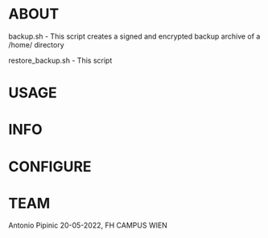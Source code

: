 # ABOUT

backup.sh - This script creates a signed and encrypted backup archive of a /home/<user> directory

restore_backup.sh - This script 

# USAGE


# INFO
# CONFIGURE 


# TEAM
Antonio Pipinic
20-05-2022, FH CAMPUS WIEN
